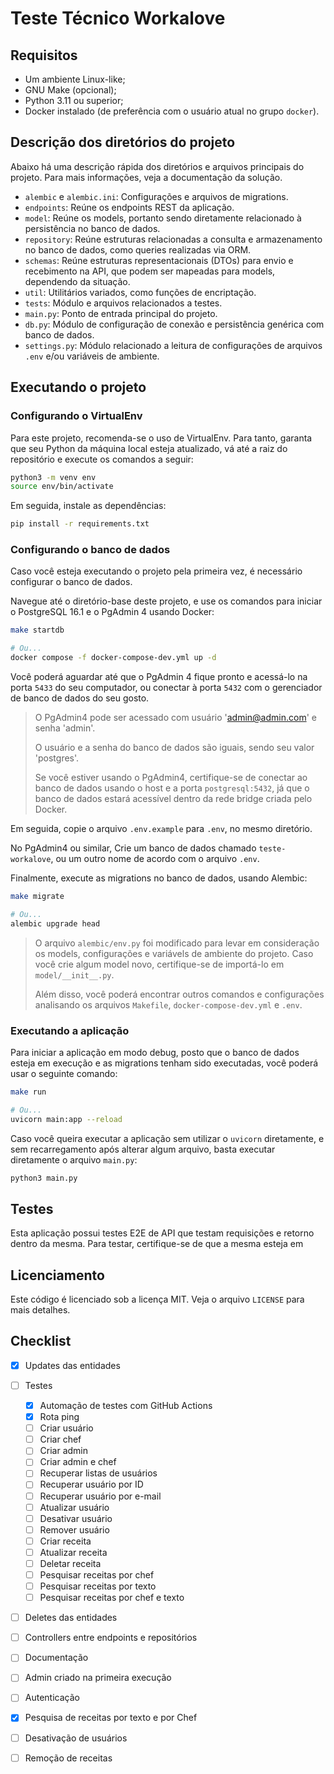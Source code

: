 # Teste Técnico Workalove

## Requisitos

- Um ambiente Linux-like;
- GNU Make (opcional);
- Python 3.11 ou superior;
- Docker instalado (de preferência com o usuário atual no grupo `docker`).

## Descrição dos diretórios do projeto

Abaixo há uma descrição rápida dos diretórios e arquivos principais do projeto. Para mais informações, veja a documentação da solução.

- `alembic` e `alembic.ini`: Configurações e arquivos de migrations.
- `endpoints`: Reúne os endpoints REST da aplicação.
- `model`: Reúne os models, portanto sendo diretamente relacionado à persistência no banco de dados.
- `repository`: Reúne estruturas relacionadas a consulta e armazenamento no banco de dados, como queries realizadas via ORM.
- `schemas`: Reúne estruturas representacionais (DTOs) para envio e recebimento na API, que podem ser mapeadas para models, dependendo da situação.
- `util`: Utilitários variados, como funções de encriptação.
- `tests`: Módulo e arquivos relacionados a testes.
- `main.py`: Ponto de entrada principal do projeto.
- `db.py`: Módulo de configuração de conexão e persistência genérica com banco de dados.
- `settings.py`: Módulo relacionado a leitura de configurações de arquivos `.env` e/ou variáveis de ambiente.

## Executando o projeto

### Configurando o VirtualEnv

Para este projeto, recomenda-se o uso de VirtualEnv. Para tanto, garanta que seu Python da máquina local esteja atualizado, vá até a raiz do repositório e execute os comandos a seguir:

```bash
python3 -m venv env
source env/bin/activate
```

Em seguida, instale as dependências:

```bash
pip install -r requirements.txt
```

### Configurando o banco de dados

Caso você esteja executando o projeto pela primeira vez, é necessário configurar o banco de dados.

Navegue até o diretório-base deste projeto, e use os comandos para iniciar o PostgreSQL 16.1 e o PgAdmin 4 usando Docker:

```bash
make startdb

# Ou...
docker compose -f docker-compose-dev.yml up -d
```

Você poderá aguardar até que o PgAdmin 4 fique pronto e acessá-lo na porta `5433` do seu computador, ou conectar à porta `5432` com o gerenciador de banco de dados do seu gosto.

> O PgAdmin4 pode ser acessado com usuário 'admin@admin.com' e senha 'admin'.
>
> O usuário e a senha do banco de dados são iguais, sendo seu valor 'postgres'.
>
> Se você estiver usando o PgAdmin4, certifique-se de conectar ao banco de dados usando o host e a porta `postgresql:5432`, já que o banco de dados estará acessível dentro da rede bridge criada pelo Docker.

Em seguida, copie o arquivo `.env.example` para `.env`, no mesmo diretório.

No PgAdmin4 ou similar, Crie um banco de dados chamado `teste-workalove`, ou um outro nome de acordo com o arquivo `.env`.

Finalmente, execute as migrations no banco de dados, usando Alembic:

```bash
make migrate

# Ou...
alembic upgrade head
```

> O arquivo `alembic/env.py` foi modificado para levar em consideração os models, configurações e variávels de ambiente do projeto. Caso você crie algum model novo, certifique-se de importá-lo em `model/__init__.py`.
>
> Além disso, você poderá encontrar outros comandos e configurações analisando os arquivos `Makefile`, `docker-compose-dev.yml` e `.env`.

### Executando a aplicação

Para iniciar a aplicação em modo debug, posto que o banco de dados esteja em execução e as migrations tenham sido executadas, você poderá usar o seguinte comando:

```bash
make run

# Ou...
uvicorn main:app --reload
```

Caso você queira executar a aplicação sem utilizar o `uvicorn` diretamente, e sem recarregamento após alterar algum arquivo, basta executar diretamente o arquivo `main.py`:

```bash
python3 main.py
```

## Testes

Esta aplicação possui testes E2E de API que testam requisições e retorno dentro da mesma. Para testar, certifique-se de que a mesma esteja em 

## Licenciamento

Este código é licenciado sob a licença MIT. Veja o arquivo `LICENSE` para mais detalhes.

## Checklist

- [x] Updates das entidades
- [ ] Testes
  - [x] Automação de testes com GitHub Actions
  - [x] Rota ping
  - [ ] Criar usuário
  - [ ] Criar chef
  - [ ] Criar admin
  - [ ] Criar admin e chef
  - [ ] Recuperar listas de usuários
  - [ ] Recuperar usuário por ID
  - [ ] Recuperar usuário por e-mail
  - [ ] Atualizar usuário
  - [ ] Desativar usuário
  - [ ] Remover usuário
  - [ ] Criar receita
  - [ ] Atualizar receita
  - [ ] Deletar receita
  - [ ] Pesquisar receitas por chef
  - [ ] Pesquisar receitas por texto
  - [ ] Pesquisar receitas por chef e texto
- [ ] Deletes das entidades
- [ ] Controllers entre endpoints e repositórios
- [ ] Documentação
- [ ] Admin criado na primeira execução
- [ ] Autenticação
- [x] Pesquisa de receitas por texto e por Chef
- [ ] Desativação de usuários
- [ ] Remoção de receitas

